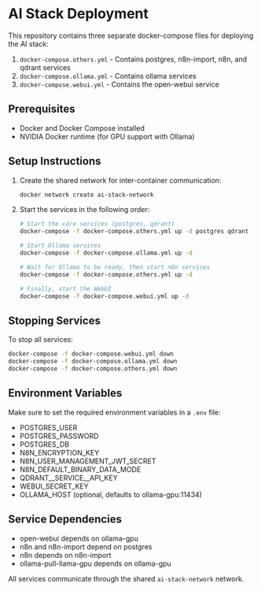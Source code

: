 # AI Stack Deployment

This repository contains three separate docker-compose files for deploying the AI stack:

1. `docker-compose.others.yml` - Contains postgres, n8n-import, n8n, and qdrant services
2. `docker-compose.ollama.yml` - Contains ollama services
3. `docker-compose.webui.yml` - Contains the open-webui service

## Prerequisites

- Docker and Docker Compose installed
- NVIDIA Docker runtime (for GPU support with Ollama)

## Setup Instructions

1. Create the shared network for inter-container communication:
   ```bash
   docker network create ai-stack-network
   ```

2. Start the services in the following order:
   ```bash
   # Start the core services (postgres, qdrant)
   docker-compose -f docker-compose.others.yml up -d postgres qdrant
   
   # Start Ollama services
   docker-compose -f docker-compose.ollama.yml up -d
   
   # Wait for Ollama to be ready, then start n8n services
   docker-compose -f docker-compose.others.yml up -d
   
   # Finally, start the WebUI
   docker-compose -f docker-compose.webui.yml up -d
   ```

## Stopping Services

To stop all services:
```bash
docker-compose -f docker-compose.webui.yml down
docker-compose -f docker-compose.ollama.yml down
docker-compose -f docker-compose.others.yml down
```

## Environment Variables

Make sure to set the required environment variables in a `.env` file:
- POSTGRES_USER
- POSTGRES_PASSWORD
- POSTGRES_DB
- N8N_ENCRYPTION_KEY
- N8N_USER_MANAGEMENT_JWT_SECRET
- N8N_DEFAULT_BINARY_DATA_MODE
- QDRANT__SERVICE__API_KEY
- WEBUI_SECRET_KEY
- OLLAMA_HOST (optional, defaults to ollama-gpu:11434)

## Service Dependencies

- open-webui depends on ollama-gpu
- n8n and n8n-import depend on postgres
- n8n depends on n8n-import
- ollama-pull-llama-gpu depends on ollama-gpu

All services communicate through the shared `ai-stack-network` network.
